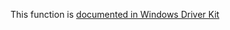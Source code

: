 This function is [documented in Windows Driver Kit](https://learn.microsoft.com/en-us/windows-hardware/drivers/ddi/wdm/nf-wdm-rtltestbit)
